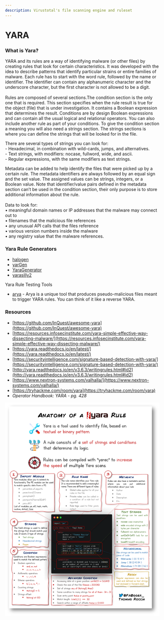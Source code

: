 ```yaml
---
description: Virustotal's file scanning engine and ruleset
---
```


# YARA

### What is Yara?

YARA and its rules are a way of identifying malware (or other files) by creating rules that look for certain characteristics. It was developed with the idea to describe patterns that identify particular strains or entire families of malware.  Each rule has to start with the word rule, followed by the name or identifier. The identifier can contain any alphanumeric character and the underscore character, but the first character is not allowed to be a digit.\
\
Rules are composed of several sections.The condition section is the only one that is required. This section specifies when the rule result is true for the object (file) that is under investigation. It contains a Boolean expression that determines the result. Conditions are by design Boolean expressions and can contain all the usual logical and relational operators. You can also include another rule as part of your conditions. To give the condition section a meaning you will also need a strings section. The strings sections is where you can define the strings that will be looked for in the file.

There are several types of strings you can look for:\
&#x20;\- Hexadecimal, in combination with wild-cards, jumps, and alternatives.\
&#x20;\- Text strings, with modifiers: nocase, fullword, wide, and ascii.\
&#x20;\- Regular expressions, with the same modifiers as text strings.

Metadata can be added to help identify the files that were picked up by a certain rule. The metadata identifiers are always followed by an equal sign and the set value. The assigned values can be strings, integers, or a Boolean value. Note that identifier/value pairs defined in the metadata section can’t be used in the condition section, their only purpose is to store additional information about the rule.\
\
Data to look for:\
• meaningful domain names or IP addresses that the malware may connect out to\
• filenames that the malicious file references\
• any unusual API calls that the files reference\
• various version numbers inside the malware\
• any registry value that the malware references.

### Yara Rule Generators

* [halogen](https://github.com/target/halogen)
* [yarGen](https://github.com/Neo23x0/yarGen)&#x20;
* [YaraGenerator](https://github.com/Xen0ph0n/YaraGenerator)&#x20;
* [yarasilly2](https://github.com/YARA-Silly-Silly/yarasilly2)

Yara Rule Testing Tools

* [arya](https://github.com/claroty/arya) - Arya is a unique tool that produces pseudo-malicious files meant to trigger YARA rules. You can think of it like a reverse YARA.

### Resources

* [https://github.com/InQuest/awesome-yara](https://github.com/InQuest/awesome-yara)
* [https://resources.infosecinstitute.com/yara-simple-effective-way-dissecting-malware/](https://resources.infosecinstitute.com/yara-simple-effective-way-dissecting-malware/)
* [https://yara.readthedocs.io/en/latest/](https://yara.readthedocs.io/en/latest/)
* [https://securityintelligence.com/signature-based-detection-with-yara/](https://securityintelligence.com/signature-based-detection-with-yara/)
* [http://yara.readthedocs.io/en/v3.6.3/writingrules.html#id2](http://yara.readthedocs.io/en/v3.6.3/writingrules.html#id2)
* [https://www.nextron-systems.com/valhalla/](https://www.nextron-systems.com/valhalla/)
* [https://tryhackme.com/room/yara](https://tryhackme.com/room/yara)
* _Operator Handbook: YARA - pg. 428_

![](<../.gitbook/assets/image (16).png>)

